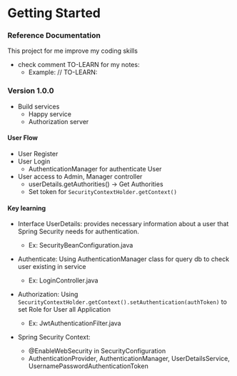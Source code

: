 # Getting Started

### Reference Documentation

This project for me improve my coding skills

- check comment TO-LEARN for my notes:
  - Example: // TO-LEARN:

### Version 1.0.0

- Build services
  - Happy service
  - Authorization server

#### User Flow

- User Register
- User Login
  - AuthenticationManager for authenticate User
- User access to Admin, Manager controller
  - userDetails.getAuthorities() -> Get Authorities
  - Set token for `SecurityContextHolder.getContext()`

#### Key learning

- Interface UserDetails: provides necessary information about a user that Spring Security needs for authentication.
  - Ex: SecurityBeanConfiguration.java
- Authenticate: Using AuthenticationManager class for query db to check user existing in service
  - Ex: LoginController.java
- Authorization: Using `SecurityContextHolder.getContext().setAuthentication(authToken)` to set Role for User all
  Application
  - Ex: JwtAuthenticationFilter.java

- Spring Security Context:
  - @EnableWebSecurity in SecurityConfiguration
  - AuthenticationProvider, AuthenticationManager, UserDetailsService, UsernamePasswordAuthenticationToken

